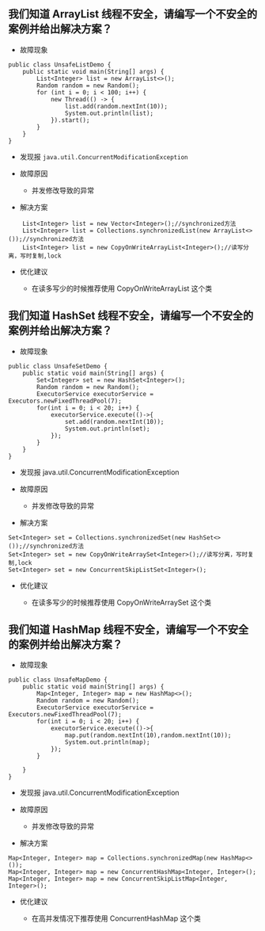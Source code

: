 ## 我们知道 ArrayList 线程不安全，请编写一个不安全的案例并给出解决方案？

- 故障现象

```
public class UnsafeListDemo {
    public static void main(String[] args) {
        List<Integer> list = new ArrayList<>();
        Random random = new Random();
        for (int i = 0; i < 100; i++) {
            new Thread(() -> {
                list.add(random.nextInt(10));
                System.out.println(list);
            }).start();
        }
    }
}
```

- 发现报 `java.util.ConcurrentModificationException` 

- 故障原因

  - 并发修改导致的异常

- 解决方案

```
	List<Integer> list = new Vector<Integer>();//synchronized方法
	List<Integer> list = Collections.synchronizedList(new ArrayList<>());//synchronized方法
	List<Integer> list = new CopyOnWriteArrayList<Integer>();//读写分离，写时复制,lock
```

- 优化建议

  - 在读多写少的时候推荐使用 CopyOnWriteArrayList 这个类

## 我们知道 HashSet 线程不安全，请编写一个不安全的案例并给出解决方案？

- 故障现象

```
public class UnsafeSetDemo {
	public static void main(String[] args) {
		Set<Integer> set = new HashSet<Integer>();
		Random random = new Random();
		ExecutorService executorService = Executors.newFixedThreadPool(7);
		for(int i = 0; i < 20; i++) {
			executorService.execute(()->{
				set.add(random.nextInt(10));
				System.out.println(set);
			});
		}
	}
}
```

- 发现报 java.util.ConcurrentModificationException 

- 故障原因

  - 并发修改导致的异常

- 解决方案

```
Set<Integer> set = Collections.synchronizedSet(new HashSet<>());//synchronized方法
Set<Integer> set = new CopyOnWriteArraySet<Integer>();//读写分离，写时复制,lock
Set<Integer> set = new ConcurrentSkipListSet<Integer>();
```

- 优化建议

  - 在读多写少的时候推荐使用 CopyOnWriteArraySet 这个类

## 我们知道 HashMap 线程不安全，请编写一个不安全的案例并给出解决方案？

- 故障现象

```
public class UnsafeMapDemo {
	public static void main(String[] args) {
		Map<Integer, Integer> map = new HashMap<>();
		Random random = new Random();
		ExecutorService executorService = Executors.newFixedThreadPool(7);
		for(int i = 0; i < 20; i++) {
			executorService.execute(()->{
				map.put(random.nextInt(10),random.nextInt(10));
				System.out.println(map);
			});
		}
		
	}
}
```

- 发现报 java.util.ConcurrentModificationException 

- 故障原因

  - 并发修改导致的异常

- 解决方案

```
Map<Integer, Integer> map = Collections.synchronizedMap(new HashMap<>());
Map<Integer, Integer> map = new ConcurrentHashMap<Integer, Integer>();
Map<Integer, Integer> map = new ConcurrentSkipListMap<Integer, Integer>();
```

- 优化建议

  - 在高并发情况下推荐使用 ConcurrentHashMap 这个类